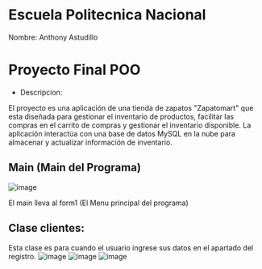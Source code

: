 # Escuela Politecnica Nacional

Nombre: Anthony Astudillo

# Proyecto Final POO

- Descripcion:

El proyecto es una aplicación de una tienda de zapatos "Zapatomart" que esta diseñada para gestionar el inventario de productos, facilitar las compras en el carrito de compras y gestionar el inventario disponible. La aplicación interactúa con una base de datos MySQL en la nube para almacenar y actualizar información de inventario.

## Main (Main del Programa)

![image](https://github.com/user-attachments/assets/ae283b19-3188-4ee1-a152-3bed3eaba3f0)

El main lleva al form1 (El Menu principal del programa)

## Clase clientes:

Esta clase es para cuando el usuario ingrese sus datos en el apartado del registro.
![image](https://github.com/user-attachments/assets/3838ccd8-76cc-48bc-92da-b8563f39b996)
![image](https://github.com/user-attachments/assets/76b22c96-8358-47fa-bf2f-35465c36dbdf)
![image](https://github.com/user-attachments/assets/ef3e6e3d-a9d0-439b-a8a9-f66ee3655e32)

